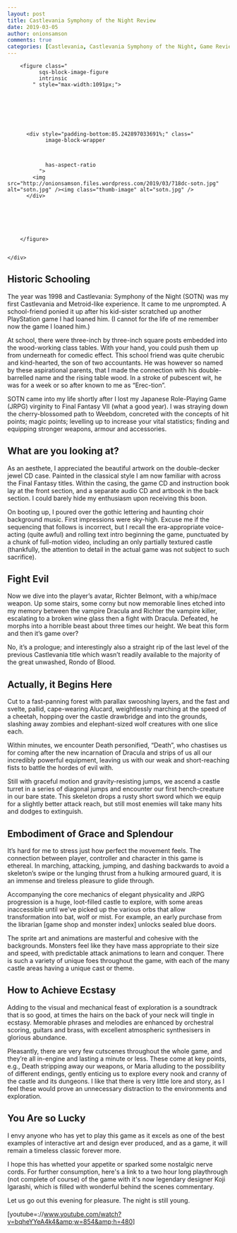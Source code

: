 ```yaml
---
layout: post
title: Castlevania Symphony of the Night Review
date: 2019-03-05
author: onionsamson
comments: true
categories: [Castlevania, Castlevania Symphony of the Night, Game Review, Gaming, PS1]
---
```

<div class="
          image-block-outer-wrapper
          layout-caption-below
          design-layout-inline
          combination-animation-none
          individual-animation-none
          individual-text-animation-none
        ">

      

      
        <figure class="
              sqs-block-image-figure
              intrinsic
            " style="max-width:1091px;">
          
        
        

        
          
            
          <div style="padding-bottom:85.242897033691%;" class="
                image-block-wrapper
                
          
        
                has-aspect-ratio
              ">
            <img src="http://onionsamson.files.wordpress.com/2019/03/718dc-sotn.jpg" alt="sotn.jpg" /><img class="thumb-image" alt="sotn.jpg" />
          </div>
        
          
        

        
      
        </figure>
      

    </div>
  


  


<h2 id="historic-schooling">Historic Schooling</h2>
<p>The year was 1998 and Castlevania: Symphony of the Night (SOTN) was my first Castlevania and Metroid-like experience. It came to me unprompted. A school-friend ponied it up after his kid-sister scratched up another PlayStation game I had loaned him. (I cannot for the life of me remember now the game I loaned him.)</p>
<p>At school, there were three-inch by three-inch square posts embedded into the wood-working class tables. With your hand, you could push them up from underneath for comedic effect. This school friend was quite cherubic and kind-hearted, the son of two accountants. He was however so named by these aspirational parents, that I made the connection with his double-barrelled name and the rising table wood. In a stroke of pubescent wit, he was for a week or so after known to me as “Erec-tion”. </p>
<p>SOTN came into my life shortly after I lost my Japanese Role-Playing Game (JRPG) virginity to Final Fantasy VII (what a good year). I was straying down the cherry-blossomed path to Weebdom, concreted with the concepts of hit points; magic points; levelling up to increase your vital statistics; finding and equipping stronger weapons, armour and accessories.</p>
<h2 id="what-are-you-looking-at-">What are you looking at?</h2>
<p>As an aesthete, I appreciated the beautiful artwork on the double-decker jewel CD case. Painted in the classical style I am now familiar with across the Final Fantasy titles. Within the casing, the game CD and instruction book lay at the front section, and a separate audio CD and artbook in the back section. I could barely hide my enthusiasm upon receiving this boon.</p>
<p>On booting up, I poured over the gothic lettering and haunting choir background music. First impressions were sky-high. Excuse me if the sequencing that follows is incorrect, but I recall the era-appropriate voice-acting (quite awful) and rolling text intro beginning the game, punctuated by a chunk of full-motion video, including an only partially textured castle (thankfully, the attention to detail in the actual game was not subject to such sacrifice).</p>
<h2 id="fight-evil">Fight Evil</h2>
<p>Now we dive into the player’s avatar, Richter Belmont, with a whip/mace weapon. Up some stairs, some corny but now memorable lines etched into my memory between the vampire Dracula and Richter the vampire killer, escalating to a broken wine glass then a fight with Dracula. Defeated, he morphs into a horrible beast about three times our height. We beat this form and then it’s game over?</p>
<p>No, it’s a prologue; and interestingly also a straight rip of the last level of the previous Castlevania title which wasn’t readily available to the majority of the great unwashed, Rondo of Blood.</p>
<h2 id="actually-it-begins-here">Actually, it Begins Here</h2>
<p>Cut to a fast-panning forest with parallax swooshing layers, and the fast and svelte, pallid, cape-wearing Alucard, weightlessly marching at the speed of a cheetah, hopping over the castle drawbridge and into the grounds, slashing away zombies and elephant-sized wolf creatures with one slice each.</p>
<p>Within minutes, we encounter Death personified, “Death”, who chastises us for coming after the new incarnation of Dracula and strips of us all our incredibly powerful equipment, leaving us with our weak and short-reaching fists to battle the hordes of evil with.</p>
<p>Still with graceful motion and gravity-resisting jumps, we ascend a castle turret in a series of diagonal jumps and encounter our first hench-creature in our bare state. This skeleton drops a rusty short sword which we equip for a slightly better attack reach, but still most enemies will take many hits and dodges to extinguish.</p>
<h2 id="embodiment-of-grace-and-splendour">Embodiment of Grace and Splendour</h2>
<p>It’s hard for me to stress just how perfect the movement feels. The connection between player, controller and character in this game is ethereal. In marching, attacking, jumping, and dashing backwards to avoid a skeleton’s swipe or the lunging thrust from a hulking armoured guard, it is an immense and tireless pleasure to glide through.</p>
<p>Accompanying the core mechanics of elegant physicality and JRPG progression is a huge, loot-filled castle to explore, with some areas inaccessible until we’ve picked up the various orbs that allow transformation into bat, wolf or mist. For example, an early purchase from the librarian [game shop and monster index] unlocks sealed blue doors.</p>
<p>The sprite art and animations are masterful and cohesive with the backgrounds. Monsters feel like they have mass appropriate to their size and speed, with predictable attack animations to learn and conquer. There is such a variety of unique foes throughout the game, with each of the many castle areas having a unique cast or theme. </p>
<h2 id="how-to-achieve-ecstasy">How to Achieve Ecstasy</h2>
<p>Adding to the visual and mechanical feast of exploration is a soundtrack that is so good, at times the hairs on the back of your neck will tingle in ecstasy. Memorable phrases and melodies are enhanced by orchestral scoring, guitars and brass, with excellent atmospheric synthesisers in glorious abundance.</p>
<p>Pleasantly, there are very few cutscenes throughout the whole game, and they’re all in-engine and lasting a minute or less. These come at key points, e.g., Death stripping away our weapons, or Maria alluding to the possibility of different endings, gently enticing us to explore every nook and cranny of the castle and its dungeons. I like that there is very little lore and story, as I feel these would prove an unnecessary distraction to the environments and exploration.</p>
<h2 id="you-are-so-lucky">You Are so Lucky</h2>
<p>I envy anyone who has yet to play this game as it excels as one of the best examples of interactive art and design ever produced, and as a game, it will remain a timeless classic forever more.</p>
<p>I hope this has whetted your appetite or sparked some nostalgic nerve cords. For further consumption, here's a link to a two hour long playthrough (not complete of course) of the game with it's now legendary designer Koji Igarashi, which is filled with wonderful behind the scenes commentary.</p>
<p>Let us go out this evening for pleasure. The night is still young.</p>



 
   [youtube=://www.youtube.com/watch?v=bqheYYeA4k4&amp;w=854&amp;h=480]
